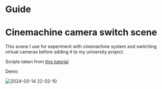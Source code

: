 # Guide
 
<h1> Cinemachine camera switch scene </h1>

This scene I use for experiment with cinemachine system and switching virtual cameras before adding it to my university project.

Scripts taken from <a href="https://youtu.be/X_vK66w3GJk?si=jwSCm0aoFO69h3KA"> this tutorial </a>

Demo

![2024-03-14 22-02-10](https://github.com/bekker-volodymyr/PracticingProject/assets/118624414/e35018e7-11ff-4580-8689-e85d216af84f)
